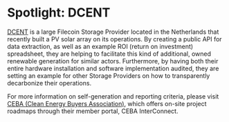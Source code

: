 # Spotlight: DCENT

[DCENT](https://dcent.nl/) is a large Filecoin Storage Provider located in the Netherlands that recently built a PV solar array on its operations. By creating a public API for data extraction, as well as an example ROI (return on investment) spreadsheet, they are helping to facilitate this kind of additional, owned renewable generation for similar actors. Furthermore, by having both their entire hardware installation and software implementation audited, they are setting an example for other Storage Providers on how to transparently decarbonize their operations.

For more information on self-generation and reporting criteria, please visit [CEBA (Clean Energy Buyers Association)](https://cebuyers.org/), which offers on-site project roadmaps through their member portal, CEBA InterConnect.
